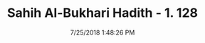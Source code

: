 ---
title        : "Sahih Al-Bukhari Hadith - 1. 128"
date         : 7/25/2018 1:48:26 PM
draft        : false
type         : "hadith"
layout       : "hadith"
BookCode     : "SHB"
VolumeNumber : "1"
HadithNumber : "128"
categories  :  ["Knowledge-To omit optional things fearing that people may not understand"]
tags  :  ["Aswad"]
---